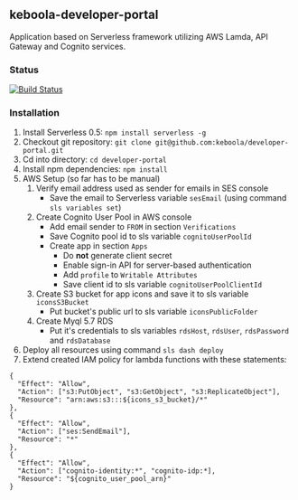 ## keboola-developer-portal

Application based on Serverless framework utilizing AWS Lamda, API Gateway and Cognito services.


### Status

[![Build Status](https://travis-ci.org/keboola/developer-portal.svg?branch=master)](https://travis-ci.org/keboola/developer-portal)


### Installation

1. Install Serverless 0.5: `npm install serverless -g`
2. Checkout git repository: `git clone git@github.com:keboola/developer-portal.git`
3. Cd into directory: `cd developer-portal`
4. Install npm dependencies: `npm install`
5. AWS Setup (so far has to be manual)
    1. Verify email address used as sender for emails in SES console
        - Save the email to Serverless variable `sesEmail` (using command `sls variables set`)
    2. Create Cognito User Pool in AWS console
        - Add email sender to `FROM` in section `Verifications`
        - Save Cognito pool id to sls variable `cognitoUserPoolId`
        - Create app in section `Apps`
            - Do **not** generate client secret
            - Enable sign-in API for server-based authentication
            - Add `profile` to `Writable Attributes`
            - Save client id to sls variable `cognitoUserPoolClientId`
    3. Create S3 bucket for app icons and save it to sls variable `iconsS3Bucket`
        - Put bucket's public url to sls variable `iconsPublicFolder`
    4. Create Myql 5.7 RDS
        - Put it's credentials to sls variables `rdsHost`, `rdsUser`, `rdsPassword` and `rdsDatabase`
6. Deploy all resources using command `sls dash deploy`
7. Extend created IAM policy for lambda functions with these statements: 
```
{
  "Effect": "Allow",
  "Action": ["s3:PutObject", "s3:GetObject", "s3:ReplicateObject"],
  "Resource": "arn:aws:s3:::${icons_s3_bucket}/*"
},
{
  "Effect": "Allow",
  "Action": ["ses:SendEmail"],
  "Resource": "*"
},
{
  "Effect": "Allow",
  "Action": ["cognito-identity:*", "cognito-idp:*],
  "Resource": "${cognito_user_pool_arn}"
}
```